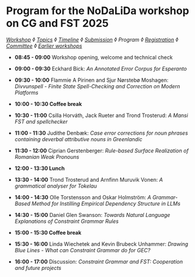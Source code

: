 # Program for the NoDaLiDa workshop on CG and FST 2025

*[Workshop](index.md) ◊ [Topics](topics.md) ◊ [Timeline](dates.md) ◊ [Submission](submission.md) ◊ Program ◊ [Registration](registration.md) ◊ [Committee](programcommittee.md)  ◊ [Earlier workshops](../cgworkshoplist.md)* 



- **08:45 - 09:00**
Workshop opening, welcome and technical check

- **09:00 - 09:30**
Eckhard Bick: *An Annotated Error Corpus for Esperanto*

- **09:30 - 10:00**
Flammie A Pirinen and Sjur Nørstebø Moshagen: *Divvunspell - Finite State Spell-Checking and Correction on Modern Platforms*

- **10:00 - 10:30 Coffee break**

-	**10:30 - 11:00**
Csilla Horváth, Jack Rueter and Trond Trosterud: *A Mansi FST and spellchecker*

- **11:00 - 11:30** 
Judithe Denbæk: *Case error corrections for noun phrases containing deverbal attributive nouns in Greenlandic*

- **11:30 - 12:00**
Ciprian Gerstenberger: *Rule-based Surface Realization of Romanian Weak Pronouns*

- **12:00 - 13:30 Lunch**

- **13:30 - 14:00** Trond Trosterud and Arnfinn Muruvik Vonen: *A grammatical analyser for Tokelau*

- **14:00 - 14:30**   Olle Torstensson and Oskar Holmström: *A Grammar-Based Method for Instilling Empirical Dependency Structure in LLMs*

- **14:30 - 15:00**
Daniel Glen Swanson: *Towards Natural Language Explanations of Constraint Grammar Rules*

- **15:00 - 15:30 Coffee break**

- **15:30 - 16:00**
Linda Wiechetek and Kevin Brubeck Unhammer: *Drawing Blue Lines - What can Constraint Grammar do for GEC?*

- **16:00 - 17:00**
Discussion: *Constraint Grammar and FST: Cooperation and future projects*


